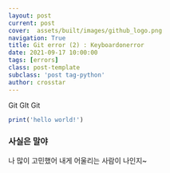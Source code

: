```yaml
---
layout: post
current: post
cover:  assets/built/images/github_logo.png
navigation: True
title: Git error (2) : Keyboardonerror
date: 2021-09-17 10:00:00
tags: [errors]
class: post-template
subclass: 'post tag-python'
author: crosstar
---
```


Git GIt Git
~~~javascript
print('hello world!')
~~~

### 사실은 말야
나 많이 고민했어
내게 어울리는 사람이 나인지~